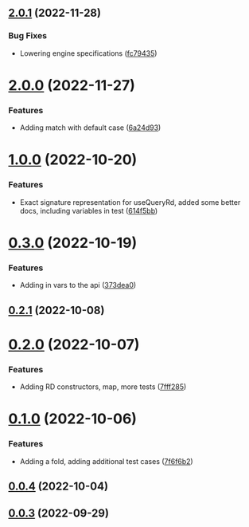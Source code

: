 

## [2.0.1](https://github.com/agmoss/use-query-rd/compare/2.0.0...2.0.1) (2022-11-28)


### Bug Fixes

* Lowering engine specifications ([fc79435](https://github.com/agmoss/use-query-rd/commit/fc7943569741c1b6bdfad9adff39feee639cdd20))

# [2.0.0](https://github.com/agmoss/use-query-rd/compare/1.0.0...2.0.0) (2022-11-27)


### Features

* Adding match with default case ([6a24d93](https://github.com/agmoss/use-query-rd/commit/6a24d930fc88a151415cf36da9ed1bec6fed9326))

# [1.0.0](https://github.com/agmoss/use-query-rd/compare/0.3.0...1.0.0) (2022-10-20)


### Features

* Exact signature representation for useQueryRd, added some better docs, including variables in test ([614f5bb](https://github.com/agmoss/use-query-rd/commit/614f5bb40ca24b6e9ce3964575dd2bdb6d78153d))

# [0.3.0](https://github.com/agmoss/use-query-rd/compare/0.2.1...0.3.0) (2022-10-19)


### Features

* Adding in vars to the api ([373dea0](https://github.com/agmoss/use-query-rd/commit/373dea0a8c2312e46b248b31fd3d10313bc6666e))

## [0.2.1](https://github.com/agmoss/use-query-rd/compare/0.2.0...0.2.1) (2022-10-08)

# [0.2.0](https://github.com/agmoss/use-query-rd/compare/0.1.0...0.2.0) (2022-10-07)


### Features

* Adding RD constructors, map, more tests ([7fff285](https://github.com/agmoss/use-query-rd/commit/7fff285da8e08c083d37691bfad244815b5f93bd))

# [0.1.0](https://github.com/agmoss/use-query-rd/compare/0.0.4...0.1.0) (2022-10-06)


### Features

* Adding a fold, adding additional test cases ([7f6f6b2](https://github.com/agmoss/use-query-rd/commit/7f6f6b2f653bb1d7019906ab4eca85c4e56f0e80))

## [0.0.4](https://github.com/agmoss/use-query-rd/compare/0.0.3...0.0.4) (2022-10-04)

## [0.0.3](https://github.com/agmoss/use-query-rd/compare/0.0.2...0.0.3) (2022-09-29)